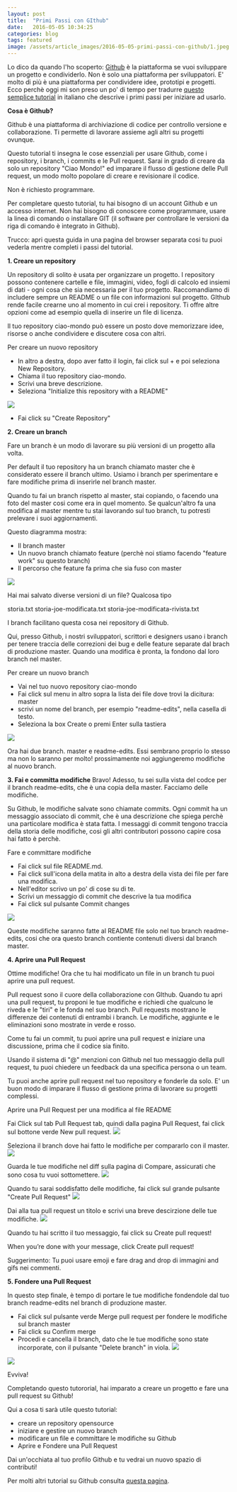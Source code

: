```yaml
---
layout: post
title:  "Primi Passi con GIthub"
date:   2016-05-05 10:34:25
categories: blog
tags: featured
image: /assets/article_images/2016-05-05-primi-passi-con-github/1.jpeg
---
```


Lo dico da quando l'ho scoperto: [Github](www.github.com) è la piattaforma se vuoi sviluppare un progetto e condividerlo. Non è solo una piattaforma per sviluppatori. E' molto di più è una piattaforma per condividere idee, prototipi e progetti.
Ecco perchè oggi mi son preso un po' di tempo per tradurre [questo semplice tutorial](https://guides.github.com/activities/hello-world/) in italiano che descrive i primi passi per iniziare ad usarlo.

**Cosa è Github?**

Github è una piattaforma di archiviazione di codice per controllo versione e collaborazione. Ti permette di lavorare assieme agli altri su progetti ovunque.

Questo tutorial ti insegna le cose essenziali per usare Github, come i repository, i branch, i commits e le Pull request. Sarai in grado di creare da solo un repository "Ciao Mondo!" ed imparare il flusso di gestione delle Pull request, un modo molto popolare di creare e revisionare il codice.

Non è richiesto programmare.

Per completare questo tutorial, tu hai bisogno di un account Github e un accesso internet. Non hai bisogno di conoscere come programmare, usare la linea di comando o installare GIT (il software per controllare le versioni da riga di comando è integrato in Github).

Trucco: apri questa guida in una pagina del browser separata cosi tu puoi vederla mentre completi i passi del tutorial.

**1. Creare un repository**

Un repository di solito è usata per organizzare un progetto. I repository possono contenere cartelle e file, immagini, video, fogli di calcolo ed insiemi di dati - ogni cosa che sia necessaria per il tuo progetto. Raccomandiamo di includere sempre un README o un file con informazioni sul progetto. GIthub rende facile crearne uno al momento in cui crei i repository. Ti offre altre opzioni come ad esempio quella di inserire un file di licenza.

Il tuo repository ciao-mondo può essere un posto dove memorizzare idee, risorse o anche condividere e discutere cosa con altri.

Per creare un nuovo repository

- In altro a destra, dopo aver fatto il login, fai click sul + e poi seleziona New Repository.
- Chiama il tuo repository ciao-mondo.
- Scrivi una breve descrizione.
- Seleziona "Initialize this repository with a README"

![](https://guides.github.com/activities/hello-world/create-new-repo.png)

- Fai click su "Create Repository"

**2. Creare un branch**

Fare un branch è un modo di lavorare su più versioni di un progetto alla volta.

Per default il tuo repository ha un branch chiamato master che è considerato essere il branch ultimo. Usiamo i branch per sperimentare e fare modifiche prima di inserirle nel branch master.

Quando tu fai un branch rispetto al master, stai copiando, o facendo una foto del master cosi come era in quel momento.
Se qualcun'altro fa una modifica al master mentre tu stai lavorando sul tuo branch, tu potresti prelevare i suoi aggiornamenti.

Questo diagramma mostra:
- Il branch master
- Un nuovo branch chiamato feature (perchè noi stiamo facendo "feature work" su questo branch)
- Il percorso che feature fa prima che sia fuso con master

![](https://guides.github.com/activities/hello-world/branching.png)

Hai mai salvato diverse versioni di un file? Qualcosa tipo

storia.txt
storia-joe-modificata.txt
storia-joe-modificata-rivista.txt

I branch facilitano questa cosa nei repository di Github.

Qui, presso Github, i nostri sviluppatori, scrittori e designers usano i branch per tenere traccia delle correzioni dei bug e delle feature separate dal brach di produzione master. Quando una modifica è pronta, la fondono dal loro branch nel master.

Per creare un nuovo branch

- Vai nel tuo nuovo repository ciao-mondo
- Fai click sul menu in altro sopra la lista dei file dove trovi la dicitura: master
- scrivi un nome del branch, per esempio "readme-edits", nella casella di testo.
- Seleziona la box Create o premi Enter sulla tastiera

![](https://guides.github.com/activities/hello-world/readme-edits.gif)

Ora hai due branch. master e readme-edits. Essi sembrano proprio lo stesso ma non lo saranno per molto! prossimamente noi aggiungeremo modifiche al nuovo branch.

**3. Fai e committa modifiche**
Bravo! 
Adesso, tu sei sulla vista del codce per il branch readme-edits, che è una copia della master. Facciamo delle modifiche.

Su Github, le modifiche salvate sono chiamate commits. Ogni commit ha un messaggio associato di commit, che è una descrizione che spiega perchè una particolare modifica è stata fatta. I messaggi di commit tengono traccia della storia delle modifiche, cosi gli altri contributori possono capire cosa hai fatto è perchè.

Fare e committare modifiche

- Fai click sul file README.md.
- Fai click sull'icona della matita in alto a destra della vista dei file per fare una modifica.
- Nell'editor scrivo un po' di cose su di te. 
- Scrivi un messaggio di commit che descrive la tua modifica
- Fai click sul pulsante Commit changes

![](https://guides.github.com/activities/hello-world/commit.png)

Queste modifiche saranno fatte al README file solo nel tuo branch readme-edits, cosi che ora questo branch contiente contenuti diversi dal branch master.

**4. Aprire una Pull Request**

Ottime modifiche! 
Ora che tu hai modificato un file in un branch tu puoi aprire una pull request.

Pull request sono il cuore della collaborazione con GIthub. Quando tu apri una pull request, tu proponi le tue modifiche e richiedi che qualcuno le riveda e le "tiri" e le fonda nel suo branch. Pull requests mostrano le differenze dei contenuti di entrambi i branch. Le modifiche, aggiunte e le eliminazioni sono mostrate in verde e rosso.

Come tu fai un commit, tu puoi aprire una pull request e iniziare una discussione, prima che il codice sia finito.

Usando il sistema di "@" menzioni con Github nel tuo messaggio della pull request, tu puoi chiedere un feedback da una specifica persona o un team.

Tu puoi anche aprire pull request nel tuo repository e fonderle da solo. E' un buon modo di imparare il flusso di gestione prima di lavorare su progetti complessi.

Aprire una Pull Request per una modifica al file README

Fai Click sul tab Pull Request tab, quindi dalla pagina Pull Request, fai click sul bottone verde New pull request.	
![](https://guides.github.com/activities/hello-world/pr-tab.gif)

Seleziona il branch dove hai fatto le modifiche per compararlo con il master.
![](https://guides.github.com/activities/hello-world/pick-branch.png)

Guarda le tue modifiche nel diff sulla pagina di Compare, assicurati che sono cosa tu vuoi sottomettere.
![](https://guides.github.com/activities/hello-world/diff.png)

Quando tu sarai soddisfatto delle modifiche, fai click sul grande pulsante "Create Pull Request"
![](https://guides.github.com/activities/hello-world/create-pr.png)

Dai alla tua pull request un titolo e scrivi una breve descirzione delle tue modifiche.
![](https://guides.github.com/activities/hello-world/pr-form.png)

Quando tu hai scritto il tuo messaggio, fai click su Create pull request!

When you’re done with your message, click Create pull request!

Suggerimento: Tu puoi usare emoji e fare drag and drop di immagini and gifs nei commenti.

**5. Fondere una Pull Request**

In questo step finale, è tempo di portare le tue modifiche fondendole dal tuo branch readme-edits nel branch di produzione master.

- Fai click sul pulsante verde Merge pull request per fondere le modifiche sul branch master
- Fai click su Confirm merge
- Procedi e cancella il branch, dato che le tue modifiche sono state incorporate, con il pulsante "Delete branch" in viola.
![](https://guides.github.com/activities/hello-world/merge-button.png)

![](https://guides.github.com/activities/hello-world/delete-button.png)


Evviva!

Completando questo tutororial, hai imparato a creare un progetto e fare una pull request su Github! 

Qui a cosa ti sarà utile questo tutorial:

- creare un repository opensource
- iniziare e gestire un nuovo branch
- modificare un file e committare le modifiche su Github
- Aprire e Fondere una Pull Request

Dai un'occhiata al tuo profilo Github e tu vedrai un nuovo spazio di contributi!

Per molti altri tutorial su Github consulta [questa pagina](https://guides.github.com/).






